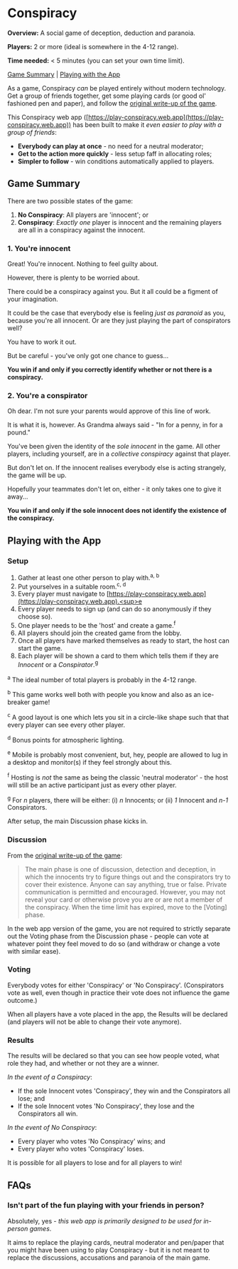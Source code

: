 # Conspiracy
**Overview:** A social game of deception, deduction and paranoia.

**Players:** 2 or more (ideal is somewhere in the 4-12 range).

**Time needed:** < 5 minutes (you can set your own time limit).

[Game Summary](#game-summary) | [Playing with the App](#playing-with-the-app)

As a game, Conspiracy *can* be played entirely without modern technology. Get a group of friends together, get some playing cards (or good ol' fashioned pen and paper), and follow the [original write-up of the game](https://wiki.mafiascum.net/index.php?title=Conspiracy).

This Conspiracy web app ([https://play-conspiracy.web.app](https://play-conspiracy.web.app)) has been built to make it *even easier to play with a group of friends*:
- **Everybody can play at once** - no need for a neutral moderator;
- **Get to the action more quickly** - less setup faff in allocating roles;
- **Simpler to follow** - win conditions automatically applied to players.

## Game Summary
There are two possible states of the game:
1. **No Conspiracy**: All players are 'innocent'; or
2. **Conspiracy**: *Exactly one* player is innocent and the remaining players are all in a conspiracy against the innocent.

### 1. You're innocent
Great! You're innocent. Nothing to feel guilty about.

However, there is plenty to be worried about.

There could be a conspiracy against you.
But it all could be a figment of your imagination.

It could be the case that everybody else is feeling *just as paranoid* as you, because you're all innocent.
Or are they just playing the part of conspirators well?

You have to work it out.

But be careful - you've only got one chance to guess...

**You win if and only if you correctly identify whether or not there is a conspiracy.**

### 2. You're a conspirator
Oh dear. I'm not sure your parents would approve of this line of work.

It is what it is, however. As Grandma always said - "In for a penny, in for a pound."

You've been given the identity of the *sole innocent* in the game. All other players, including yourself, are in a *collective conspiracy* against that player.

But don't let on. If the innocent realises everybody else is acting strangely, the game will be up.

Hopefully your teammates don't let on, either - it only takes one to give it away...

**You win if and only if the sole innocent does not identify the existence of the conspiracy.**

## Playing with the App
### Setup
1. Gather at least one other person to play with.<sup>a, b</sup>
2. Put yourselves in a suitable room.<sup>c, d</sup>
3. Every player must navigate to [https://play-conspiracy.web.app](https://play-conspiracy.web.app).<sup>e</sup>
4. Every player needs to sign up (and can do so anonymously if they choose so).
5. One player needs to be the 'host' and create a game.<sup>f</sup>
6. All players should join the created game from the lobby.
7. Once all players have marked themselves as ready to start, the host can start the game.
8. Each player will be shown a card to them which tells them if they are *Innocent* or a *Conspirator*.<sup>g</sup>

<sup>a</sup> The ideal number of total players is probably in the 4-12 range.

<sup>b</sup> This game works well both with people you know and also as an ice-breaker game!

<sup>c</sup> A good layout is one which lets you sit in a circle-like shape such that that every player can see every other player.

<sup>d</sup> Bonus points for atmospheric lighting.

<sup>e</sup> Mobile is probably most convenient, but, hey, people are allowed to lug in a desktop and monitor(s) if they feel strongly about this.

<sup>f</sup> Hosting is *not* the same as being the classic 'neutral moderator' - the host will still be an active participant just as every other player.

<sup>g</sup> For *n* players, there will be either: (i) *n* Innocents; or (ii) *1* Innocent and *n-1* Conspirators.

After setup, the main Discussion phase kicks in.

### Discussion
From the [original write-up of the game](https://wiki.mafiascum.net/index.php?title=Conspiracy):
> The main phase is one of discussion, detection and deception, in which the innocents try to figure things out and the conspirators try to cover their existence. Anyone can say anything, true or false. Private communication is permitted and encouraged. However, you may not reveal your card or otherwise prove you are or are not a member of the conspiracy. When the time limit has expired, move to the [Voting] phase.

In the web app version of the game, you are not required to strictly separate out the Voting phase from the Discussion phase - people can vote at whatever point they feel moved to do so (and withdraw or change a vote with similar ease).

### Voting
Everybody votes for either 'Conspiracy' or 'No Conspiracy'. (Conspirators vote as well, even though in practice their vote does not influence the game outcome.)

When all players have a vote placed in the app, the Results will be declared (and players will not be able to change their vote anymore).

### Results
The results will be declared so that you can see how people voted, what role they had, and whether or not they are a winner.

*In the event of a Conspiracy*:
- If the sole Innocent votes 'Conspiracy', they win and the Conspirators all lose; and
- If the sole Innocent votes 'No Conspiracy', they lose and the Conspirators all win.

*In the event of No Conspiracy*:
- Every player who votes 'No Conspiracy' wins; and
- Every player who votes 'Conspiracy' loses.

It is possible for all players to lose and for all players to win!

## FAQs
### Isn't part of the fun playing with your friends in person?
Absolutely, yes - *this web app is primarily designed to be used for in-person games*.

It aims to replace the playing cards, neutral moderator and pen/paper that you might have been using to play Conspiracy - but it is not meant to replace the discussions, accusations and paranoia of the main game.